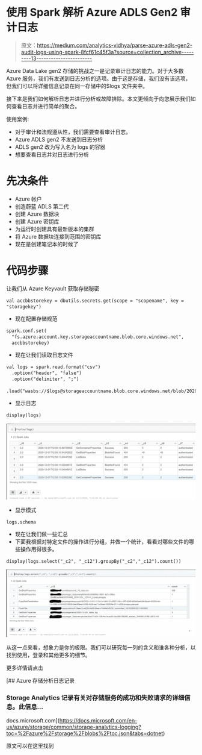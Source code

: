 # 使用 Spark 解析 Azure ADLS Gen2 审计日志

> 原文：<https://medium.com/analytics-vidhya/parse-azure-adls-gen2-audit-logs-using-spark-8fcf61c45f3a?source=collection_archive---------13----------------------->

Azure Data Lake gen2 存储的挑战之一是记录审计日志的能力。对于大多数 Azure 服务，我们有发送到日志分析的选项。由于这是存储，我们没有该选项，但我们可以将详细信息记录在同一存储中的$logs 文件夹中。

接下来是我们如何解析日志并进行分析或故障排除。本文更倾向于向您展示我们如何查看日志并进行简单的聚合。

使用案例:

*   对于审计和法规遵从性，我们需要查看审计日志。
*   Azure ADLS gen2 不发送到日志分析
*   ADLS gen2 改为写入名为 logs 的容器
*   想要查看日志并对日志进行分析

# 先决条件

*   Azure 帐户
*   创造蔚蓝 ADLS 第二代
*   创建 Azure 数据块
*   创建 Azure 密钥库
*   为运行时创建具有最新版本的集群
*   将 Azure 数据块连接到范围的密钥库
*   现在是创建笔记本的时候了

# 代码步骤

让我们从 Azure Keyvault 获取存储秘密

```
val accbbstorekey = dbutils.secrets.get(scope = "scopename", key = "storagekey")
```

*   现在配置存储规范

```
spark.conf.set(
  "fs.azure.account.key.storageaccountname.blob.core.windows.net",
  accbbstorekey)
```

*   现在让我们读取日志文件

```
val logs = spark.read.format("csv")
  .option("header", "false")
  .option("delimiter", ";")
 .load("wasbs://$logs@storageaccountname.blob.core.windows.net/blob/2020/12/*/*/*.log")
```

*   显示日志

```
display(logs)
```

![](img/5c482ff0151d03c693e5c71038d38ea4.png)

*   显示模式

```
logs.schema
```

*   现在让我们做一些汇总
*   下面我根据对特定文件的操作进行分组，并做一个统计，看看对哪些文件的哪些操作用得很多。

```
display(logs.select("_c2", "_c12").groupBy("_c2","_c12").count())
```

![](img/b0285368e8c2f981b5abee0eb2bd1af9.png)

从这一点来看，想象力是你的极限。我们可以研究每一列的含义和谁各种分析，以找到使用，登录和其他更多的细节。

更多详情请点击

[](https://docs.microsoft.com/en-us/azure/storage/common/storage-analytics-logging?toc=%2Fazure%2Fstorage%2Fblobs%2Ftoc.json&tabs=dotnet) [## Azure 存储分析日志记录

### Storage Analytics 记录有关对存储服务的成功和失败请求的详细信息。此信息…

docs.microsoft.com](https://docs.microsoft.com/en-us/azure/storage/common/storage-analytics-logging?toc=%2Fazure%2Fstorage%2Fblobs%2Ftoc.json&tabs=dotnet) 

原文可以在这里找到